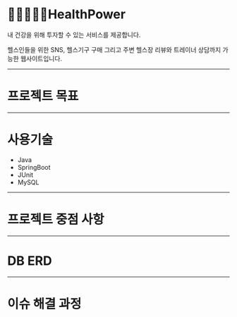 # 🏃‍♂️‍➡️🏋️‍♂️HealthPower

내 건강을 위해 투자할 수 있는 서비스를 제공합니다.

헬스인들을 위한 SNS, 헬스기구 구매 그리고 주변 헬스장 리뷰와 트레이너 상담까지 가능한 웹사이트입니다.

---

# 프로젝트 목표


---

# 사용기술

* Java
* SpringBoot
* JUnit
* MySQL
---

# 프로젝트 중점 사항

---

# DB ERD


---


# 이슈 해결 과정



